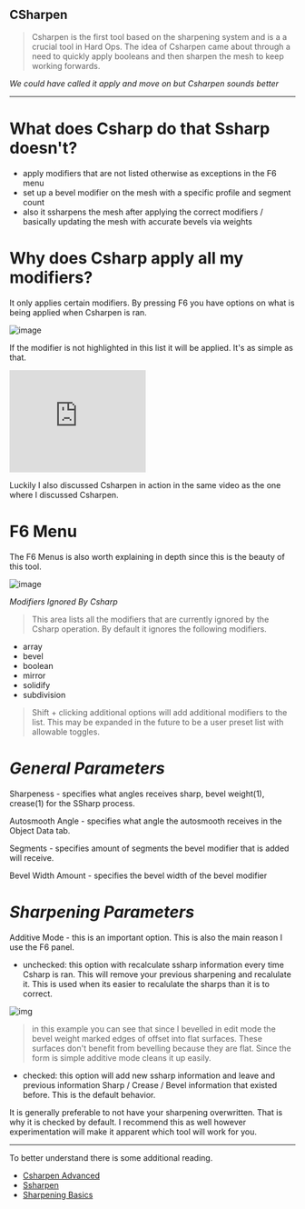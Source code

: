 ## CSharpen

>Csharpen is the first tool based on the sharpening system and is a a crucial tool
in Hard Ops. The idea of Csharpen came about through a need to quickly apply booleans
and then sharpen the mesh to keep working forwards.

*We could have called it apply and move on but Csharpen sounds better*
___
# What does Csharp do that Ssharp doesn't?
  - apply modifiers that are not listed otherwise as exceptions in the F6 menu
  - set up a bevel modifier on the mesh with a specific profile and segment count
  - also it ssharpens the mesh after applying the correct modifiers / basically updating the mesh with accurate bevels via weights

# Why does Csharp apply all my modifiers?
It only applies certain modifiers. By pressing F6 you have options on what is being applied when Csharpen is ran.

![image](https://raw.githubusercontent.com/mx1001/hardops_manual/master/docs/Hops/menus/img/csharp1/F6menu.png)

If the modifier is not highlighted in this list it will be applied.
It's as simple as that.

<iframe width="240" height="180" src="https://www.youtube.com/embed/rXRZeuQpvsg?list=PL0RqAjByAphGEVeGn9QdPdjk3BLJXu0ho" frameborder="0" allowfullscreen></iframe>

Luckily I also discussed Csharpen in action in the same video as the one where I discussed Csharpen.

# F6 Menu
The F6 Menus is also worth explaining in depth since this is the beauty of this tool.

![image](https://raw.githubusercontent.com/mx1001/hardops_manual/master/docs/Hops/menus/img/csharp1/F6menu.png)

*Modifiers Ignored By Csharp*

> This area lists all the modifiers that are currently ignored by the Csharp operation. By default it ignores the following modifiers.

- array
- bevel
- boolean
- mirror
- solidify
- subdivision

> Shift + clicking additional options will add additional modifiers to the list. This may be expanded in the future to be a user preset list with allowable toggles.

# *General Parameters*

Sharpeness - specifies what angles receives sharp, bevel weight(1), crease(1) for the SSharp process.

Autosmooth Angle - specifies what angle the autosmooth receives in the Object Data tab.

Segments - specifies amount of segments the bevel modifier that is added will receive.

Bevel Width Amount - specifies the bevel width of the bevel modifier


# *Sharpening Parameters*

Additive Mode - this is an important option. This is also the main reason I use the F6 panel.

- unchecked: this option with recalculate ssharp information every time Csharp is ran. This will remove your previous sharpening and recalulate it. This is used when its easier to recalulate the sharps than it is to correct.

![img](https://raw.githubusercontent.com/mx1001/hardops_manual/master/docs/Hops/menus/img/csharp1/cs2.gif)

> in this example you can see that since I bevelled in edit mode the bevel weight marked edges of offset into flat surfaces. These surfaces don't benefit from bevelling because they are flat. Since the form is simple additive mode cleans it up easily.

- checked: this option will add new ssharp information and leave and previous information Sharp / Crease / Bevel information that existed before. This is the default behavior.

It is generally preferable to not have your sharpening overwritten. That is why it is checked by default. I recommend this as well however experimentation will make it apparent which tool will work for you.

___

To better understand there is some additional reading.

- [Csharpen Advanced](csharp_adv1)
- [Ssharpen](ssharpen)
- [Sharpening Basics](sharpening_basics)
